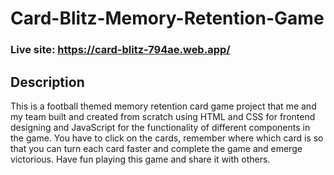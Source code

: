 # Card-Blitz-Memory-Retention-Game
### Live site: https://card-blitz-794ae.web.app/

## Description
This is a football themed memory retention card game project that me and my team built and created from scratch using HTML and CSS for frontend designing and JavaScript for the functionality of different components in the game. You have to click on the cards, remember where which card is so that you can turn each card faster and complete the game and emerge victorious. Have fun playing this game and share it with others.
